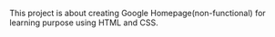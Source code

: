  This project is about creating Google Homepage(non-functional) for learning purpose using HTML and CSS.
